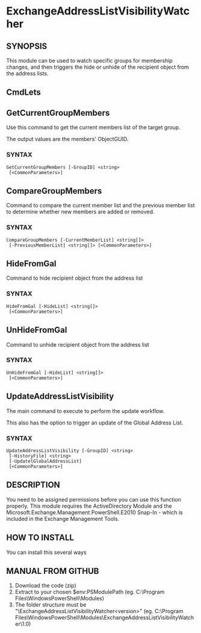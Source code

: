 # ExchangeAddressListVisibilityWatcher
 
## SYNOPSIS
This module can be used to watch specific groups for membership changes, and then triggers the hide or unhide of the recipient object from the address lists.

## CmdLets

## GetCurrentGroupMembers
Use this command to get the current members list of the target group.

The output values are the members' ObjectGUID.

### SYNTAX
```
GetCurrentGroupMembers [-GroupID] <string>
 [<CommonParameters>]
```
## CompareGroupMembers
Command to compare the current member list and the previous member list to determine whether new members are added or removed.

### SYNTAX
```
CompareGroupMembers [-CurrentMemberList] <string[]>
 [-PreviousMemberList] <string[]> [<CommonParameters>]
```

## HideFromGal
Command to hide recipient object from the address list

### SYNTAX
```
HideFromGal [-HideList] <string[]>
 [<CommonParameters>]
```

## UnHideFromGal
Command to unhide recipient object from the address list

### SYNTAX
```
UnHideFromGal [-HideList] <string[]>
 [<CommonParameters>]
```

## UpdateAddressListVisibility
The main command to execute to perform the update workflow.

This also has the option to trigger an update of the Global Address List.

### SYNTAX
```
UpdateAddressListVisibility [-GroupID] <string>
 [-HistoryFile] <string>
 [-UpdatelGlobalAddressList]
 [<CommonParameters>]
```

## DESCRIPTION
You need to be assigned permissions before you can use this function properly. This module requires the ActiveDirectory Module and the Microsoft.Exchange.Management.PowerShell.E2010 Snap-In - which is included in the Exchange Management Tools.

## HOW TO INSTALL
You can install this several ways

## MANUAL FROM GITHUB
1. Download the code (zip)
2. Extract to your chosen $env:PSModulePath (eg. C:\Program Files\WindowsPowerShell\Modules)
3. The folder structure must be "\ExchangeAddressListVisibilityWatcher\<version>" (eg. C:\Program Files\WindowsPowerShell\Modules\\ExchangeAddressListVisibilityWatcher\1.0)

